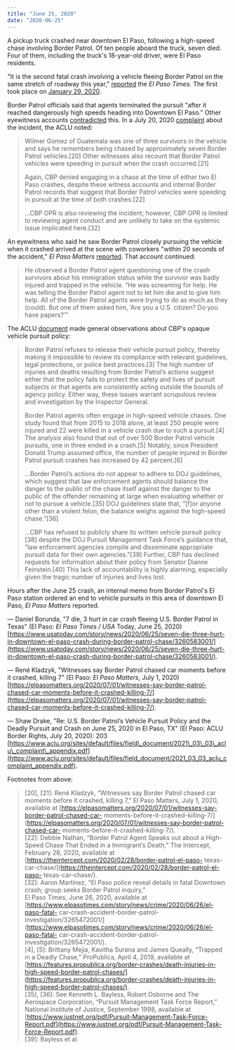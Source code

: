 ```yaml
---
title: "June 25, 2020"
date: "2020-06-25"
---
```


A pickup truck crashed near downtown El Paso, following a high-speed chase involving Border Patrol. Of ten people aboard the truck, seven died. Four of them, including the truck's 18-year-old driver, were El Paso residents.

"It is the second fatal crash involving a vehicle fleeing Border Patrol on the same stretch of roadway this year," [reported](https://www.usatoday.com/story/news/2020/06/25/seven-die-three-hurt-in-downtown-el-paso-crash-during-border-patrol-chase/3260583001/) the _El Paso Times._ The first took place on [January 29, 2020](/event/january-29-2020/).

Border Patrol officials said that agents terminated the pursuit "after it reached dangerously high speeds heading into Downtown El Paso." Other eyewitness accounts [contradicted](https://elpasomatters.org/2020/07/01/witnesses-say-border-patrol-chased-car-moments-before-it-crashed-killing-7/) this. In a July 20, 2020 [complaint](https://www.aclu.org/sites/default/files/field_document/2021_03_03_aclu_complaint_appendix.pdf) about the incident, the ACLU noted:

> Wilmer Gomez of Guatemala was one of three survivors in the vehicle and says he remembers being chased by approximately seven Border Patrol vehicles.\[20\] Other witnesses also recount that Border Patrol vehicles were speeding in pursuit when the crash occurred.\[21\]
> 
> Again, CBP denied engaging in a chase at the time of either two El Paso crashes, despite these witness accounts and internal Border Patrol records that suggest that Border Patrol vehicles were speeding in pursuit at the time of both crashes.\[22\]
> 
> …CBP OPR is also reviewing the incident; however, CBP OPR is limited to reviewing agent conduct and are unlikely to take on the systemic issue implicated here.\[32\]

An eyewitness who said he saw Border Patrol closely pursuing the vehicle when it crashed arrived at the scene with coworkers "within 20 seconds of the accident," _El Paso Matters_ [reported](https://elpasomatters.org/2020/07/01/witnesses-say-border-patrol-chased-car-moments-before-it-crashed-killing-7/). That account continued:

> He observed a Border Patrol agent questioning one of the crash survivors about his immigration status while the survivor was badly injured and trapped in the vehicle. “He was screaming for help. He was telling the Border Patrol agent not to let him die and to give him help. All of the Border Patrol agents were trying to do as much as they (could). But one of them asked him, ‘Are you a U.S. citizen? Do you have papers?’”

The ACLU [document](https://www.aclu.org/sites/default/files/field_document/2021_03_03_aclu_complaint_appendix.pdf) made general observations about CBP's opaque vehicle pursuit policy:

> Border Patrol refuses to release their vehicle pursuit policy, thereby making it impossible to review its compliance with relevant guidelines, legal protections, or police best practices.\[3\] The high number of injuries and deaths resulting from Border Patrol’s actions suggest either that the policy fails to protect the safety and lives of pursuit subjects or that agents are consistently acting outside the bounds of agency policy. Either way, these issues warrant scrupulous review and investigation by the Inspector General.
> 
> Border Patrol agents often engage in high-speed vehicle chases. One study found that from 2015 to 2018 alone, at least 250 people were injured and 22 were killed in a vehicle crash due to such a pursuit.\[4\] The analysis also found that out of over 500 Border Patrol vehicle pursuits, one in three ended in a crash.\[5\] Notably, since President Donald Trump assumed office, the number of people injured in Border Patrol pursuit crashes has increased by 42 percent.\[6\]
> 
> …Border Patrol’s actions do not appear to adhere to DOJ guidelines, which suggest that law enforcement agents should balance the danger to the public of the chase itself against the danger to the public of the offender remaining at large when evaluating whether or not to pursue a vehicle.\[35\] DOJ guidelines state that, “\[f\]or anyone other than a violent felon, the balance weighs against the high-speed chase.”\[36\]
> 
> …CBP has refused to publicly share its written vehicle pursuit policy \[38\] despite the DOJ Pursuit Management Task Force’s guidance that, “law enforcement agencies compile and disseminate appropriate pursuit data for their own agencies.”\[39\] Further, CBP has declined requests for information about their policy from Senator Dianne Feinstein.\[40\] This lack of accountability is highly alarming, especially given the tragic number of injuries and lives lost.

Hours after the June 25 crash, an internal memo from Border Patrol's El Paso station ordered an end to vehicle pursuits in this area of downtown El Paso, _El Paso Matters_ reported.

— Daniel Borunda, "7 die, 3 hurt in car crash fleeing U.S. Border Patrol in Texas" (El Paso: _El Paso Times / USA_ Today, June 25, 2020) [https://www.usatoday.com/story/news/2020/06/25/seven-die-three-hurt-in-downtown-el-paso-crash-during-border-patrol-chase/3260583001/](https://www.usatoday.com/story/news/2020/06/25/seven-die-three-hurt-in-downtown-el-paso-crash-during-border-patrol-chase/3260583001/).

— René Kladzyk, "Witnesses say Border Patrol chased car moments before it crashed, killing 7" (El Paso: _El Paso Matters_, July 1, 2020) [https://elpasomatters.org/2020/07/01/witnesses-say-border-patrol-chased-car-moments-before-it-crashed-killing-7/](https://elpasomatters.org/2020/07/01/witnesses-say-border-patrol-chased-car-moments-before-it-crashed-killing-7/).

— Shaw Drake, "Re: U.S. Border Patrol’s Vehicle Pursuit Policy and the Deadly Pursuit and Crash on June 25, 2020 in El Paso, TX" (El Paso: ACLU Border Rights, July 20, 2020): 203 [https://www.aclu.org/sites/default/files/field\_document/2021\_03\_03\_aclu\_complaint\_appendix.pdf](https://www.aclu.org/sites/default/files/field_document/2021_03_03_aclu_complaint_appendix.pdf).

Footnotes from above:

> \[20\], \[21\]: René Kladzyk, “Witnesses say Border Patrol chased car moments before it crashed, killing 7,” El Paso Matters, July 1, 2020, available at [https://elpasomatters.org/2020/07/01/witnesses-say-border-patrol-chased-car- moments-before-it-crashed-killing-7/](https://elpasomatters.org/2020/07/01/witnesses-say-border-patrol-chased-car- moments-before-it-crashed-killing-7/).  
> \[22\]: Debbie Nathan, “Border Patrol Agent Speaks out about a High-Speed Chase That Ended in a Immigrant’s Death,” The Intercept, February 28, 2020, available at [https://theintercept.com/2020/02/28/border-patrol-el-paso- texas-car-chase/](https://theintercept.com/2020/02/28/border-patrol-el-paso- texas-car-chase/).  
> \[32\]: Aaron Martinez, “El Paso police reveal details in fatal Downtown crash; group seeks Border Patrol inquiry,”  
> El Paso Times, June 26, 2020, available at [https://www.elpasotimes.com/story/news/crime/2020/06/26/el-paso-fatal- car-crash-accident-border-patrol-investigation/3265472001/](https://www.elpasotimes.com/story/news/crime/2020/06/26/el-paso-fatal- car-crash-accident-border-patrol-investigation/3265472001/).  
> \[4\], \[5\]: Brittany Mejia, Kavitha Surana and James Queally, “Trapped in a Deadly Chase,” ProPublica, April 4, 2019, available at [https://features.propublica.org/border-crashes/death-injuries-in-high-speed-border-patrol-chases/](https://features.propublica.org/border-crashes/death-injuries-in-high-speed-border-patrol-chases/).  
> \[35\], \[36\]: See Kenneth L. Bayless, Robert Osborne and The Aerospace Corporation, “Pursuit Management Task Force Report,” National Institute of Justice, September 1998, available at [https://www.justnet.org/pdf/Pursuit-Management-Task-Force-Report.pdf](https://www.justnet.org/pdf/Pursuit-Management-Task-Force-Report.pdf).  
> \[39\]: Bayless et al.
